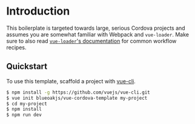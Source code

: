 # Introduction

This boilerplate is targeted towards large, serious Cordova projects and assumes you are somewhat familiar with Webpack and `vue-loader`. Make sure to also read [`vue-loader`'s documentation](http://vuejs.github.io/vue-loader/index.html) for common workflow recipes.

## Quickstart

To use this template, scaffold a project with [vue-cli](https://github.com/vuejs/vue-cli).

``` bash
$ npm install -g https://github.com/vuejs/vue-cli.git
$ vue init blueoakjs/vue-cordova-template my-project
$ cd my-project
$ npm install
$ npm run dev
```
